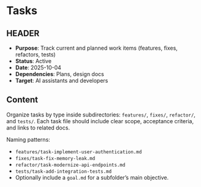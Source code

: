 # Tasks

## HEADER
- **Purpose**: Track current and planned work items (features, fixes, refactors, tests)
- **Status**: Active
- **Date**: 2025-10-04
- **Dependencies**: Plans, design docs
- **Target**: AI assistants and developers

## Content
Organize tasks by type inside subdirectories: `features/`, `fixes/`, `refactor/`, and `tests/`.
Each task file should include clear scope, acceptance criteria, and links to related docs.

Naming patterns:
- `features/task-implement-user-authentication.md`
- `fixes/task-fix-memory-leak.md`
- `refactor/task-modernize-api-endpoints.md`
- `tests/task-add-integration-tests.md`
- Optionally include a `goal.md` for a subfolder’s main objective.

